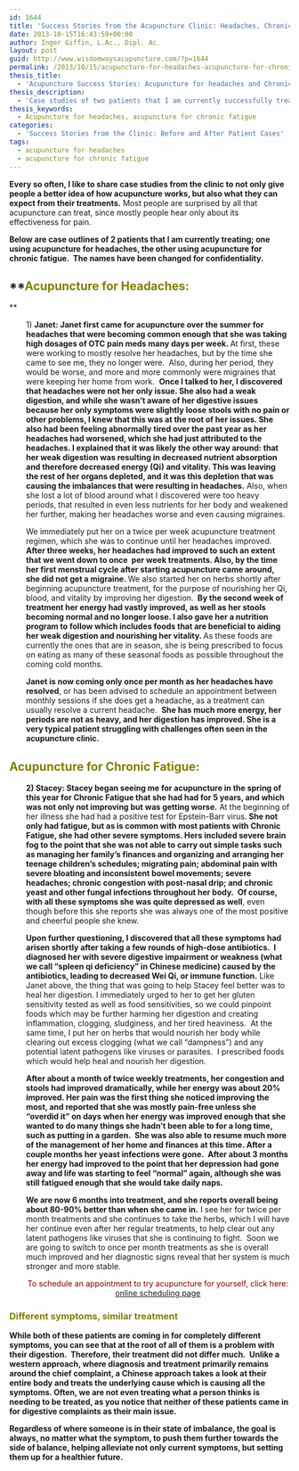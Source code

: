 ```yaml
---
id: 1644
title: 'Success Stories from the Acupuncture Clinic: Headaches, Chronic Fatigue'
date: 2013-10-15T16:43:59+00:00
author: Inger Giffin, L.Ac., Dipl. Ac.
layout: post
guid: http://www.wisdomwaysacupuncture.com/?p=1644
permalink: /2013/10/15/acupuncture-for-headaches-acupuncture-for-chronic-fatigue/
thesis_title:
  - 'Acupuncture Success Stories: Acupuncture for headaches and Chronic fatigue'
thesis_description:
  - 'Case studies of two patients that I am currently successfully treating: acupuncture for headaches, acupuncture for chronic fatigue.'
thesis_keywords:
  - Acupuncture for headaches, acupuncture for chronic fatigue
categories:
  - 'Success Stories from the Clinic: Before and After Patient Cases'
tags:
  - acupuncture for headaches
  - acupuncture for chronic fatigue
---
```

**Every so often, I like to share case studies from the clinic to not only give people a better idea of how acupuncture works, but also what they can expect from their treatments.** Most people are surprised by all that acupuncture can treat, since mostly people hear only about its effectiveness for pain.

**Below are case outlines of 2 patients that I am currently treating; one using acupuncture for headaches, the other using acupuncture for chronic fatigue.  The names have been changed for confidentiality.**

## **<span style="color: #808000;">Acupuncture for Headaches:</span>
  
** 

<p style="padding-left: 30px;">
  1) <strong>Janet: Janet first came for acupuncture over the summer for headaches that were becoming common enough that she was taking high dosages of OTC pain meds many days per week. </strong>At first, these were working to mostly resolve her headaches, but by the time she came to see me, they no longer were.  Also, during her period, they would be worse, and more and more commonly were migraines that were keeping her home from work.  <strong>Once I talked to her, I discovered that headaches were not her only issue. She also had a weak digestion, and while she wasn&#8217;t aware of her digestive issues because her only symptoms were slightly loose stools with no pain or other problems, I knew that this was at the root of her issues. She also had been feeling abnormally tired over the past year as her headaches had worsened, which she had just attributed to the headaches. I explained that it was likely the other way around: that her weak digestion was resulting in decreased nutrient absorption and therefore decreased energy (Qi) and vitality. This was leaving the rest of her organs depleted, and it was this depletion that was causing the imbalances that were resulting in headaches.</strong> Also, when she lost a lot of blood around what I discovered were too heavy periods, that resulted in even less nutrients for her body and weakened her further, making her headaches worse and even causing migraines.
</p>

<p style="padding-left: 30px;">
  We immediately put her on a twice per week acupuncture treatment regimen, which she was to continue until her headaches improved. <strong>After three weeks, her headaches had improved to such an extent that we went down to once  per week treatments. Also, by the time her first menstrual cycle after starting acupuncture came around, she did not get a migraine. </strong>We also started her on herbs shortly after beginning acupuncture treatment, for the purpose of nourishing her Qi, blood, and vitality by improving her digestion. <strong> By the second week of treatment her energy had vastly improved, as well as her stools becoming normal and no longer loose. I also gave her a nutrition program to follow which includes foods that are beneficial to aiding her weak digestion and nourishing her vitality. </strong>As these foods are currently the ones that are in season, she is being prescribed to focus on eating as many of these seasonal foods as possible throughout the coming cold months.
</p>

<p style="padding-left: 30px;">
  <strong>Janet is now coming only once per month as her headaches have resolved</strong>, or has been advised to schedule an appointment between monthly sessions if she does get a headache, as a treatment can usually resolve a current headache.  <strong>She has much more energy, her periods are not as heavy, and her digestion has improved. She is a very typical patient struggling with challenges often seen in the acupuncture clinic.</strong>
</p>

## <span style="color: #808000;">Acupuncture for Chronic Fatigue:</span>

<p style="padding-left: 30px;">
  <strong>2) Stacey: Stacey began seeing me for acupuncture in the spring of this year for Chronic Fatigue that she had had for 5 years, and which was not only not improving but was getting worse.</strong> At the beginning of her illness she had had a positive test for Epstein-Barr virus.<strong> She not only had fatigue, but as is common with most patients with Chronic Fatigue, she had other severe symptoms. Hers included severe brain fog to the point that she was not able to carry out simple tasks such as managing her family&#8217;s finances and organizing and arranging her teenage children&#8217;s schedules; migrating pain; abdominal pain with severe bloating and inconsistent bowel movements; severe headaches; chronic congestion with post-nasal drip; and chronic yeast and other fungal infections throughout her body.  Of course, with all these symptoms she was quite depressed as well</strong>, even though before this she reports she was always one of the most positive and cheerful people she knew.
</p>

<p style="padding-left: 30px;">
  <strong>Upon further questioning, I discovered that all these symptoms had arisen shortly after taking a few rounds of high-dose antibiotics.  I diagnosed her with severe digestive impairment or weakness (what we call &#8220;spleen qi deficiency&#8221; in Chinese medicine) caused by the antibiotics, leading to decreased Wei Qi, or immune function.</strong> Like Janet above, the thing that was going to help Stacey feel better was to heal her digestion. I immediately urged to her to get her gluten sensitivity tested as well as food sensitivities, so we could pinpoint foods which may be further harming her digestion and creating inflammation, clogging, sludginess, and her tired heaviness.  At the same time, I put her on herbs that would nourish her body while clearing out excess clogging (what we call &#8220;dampness&#8221;) and any potential latent pathogens like viruses or parasites.  I prescribed foods which would help heal and nourish her digestion.
</p>

<p style="padding-left: 30px;">
  <strong>After about a month of twice weekly treatments, her congestion and stools had improved dramatically, while her energy was about 20% improved. Her pain was the first thing she noticed improving the most, and reported that she was mostly pain-free unless she &#8220;overdid it&#8221; on days when her energy was improved enough that she wanted to do many things she hadn&#8217;t been able to for a long time, such as putting in a garden.  She was also able to resume much more of the management of her home and finances at this time. After a couple months her yeast infections were gone.  After about 3 months her energy had improved to the point that her depression had gone away and life was starting to feel &#8220;normal&#8221; again, although she was still fatigued enough that she would take daily naps.</strong>
</p>

<p style="padding-left: 30px;">
  <strong>We are now 6 months into treatment, and she reports overall being about 80-90% better than when she came in.</strong> I see her for twice per month treatments and she continues to take the herbs, which I will have her continue even after her regular treatments, to help clear out any latent pathogens like viruses that she is continuing to fight.  Soon we are going to switch to once per month treatments as she is overall much improved and her diagnostic signs reveal that her system is much stronger and more stable.
</p>

<p style="padding-left: 30px; text-align: center;">
  <span style="color: #800000;">To schedule an appointment to try acupuncture for yourself, click here:</span> <a title="Online Acupuncture Scheduling" href="http://www.wisdomwaysacupuncture.com/acupuncture-appointment-scheduling/">online scheduling page</a>
</p>

### <span style="color: #808000;">Different symptoms, similar treatment</span>

**While both of these patients are coming in for completely different symptoms, you can see that at the root of all of them is a problem with their digestion.  Therefore, their treatment did not differ much.  Unlike a western approach, where diagnosis and treatment primarily remains around the chief complaint, a Chinese approach takes a look at their entire body and treats the underlying cause which is causing all the symptoms. Often, we are not even treating what a person thinks is needing to be treated, as you notice that neither of these patients came in for digestive complaints as their main issue.**

**Regardless of where someone is in their state of imbalance, the goal is always, no matter what the symptom, to push them further towards the side of balance, helping alleviate not only current symptoms, but setting them up for a healthier future.**

&nbsp;

&nbsp;